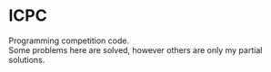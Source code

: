 # ICPC
Programming competition code.  
Some problems here are solved, however others are only my partial solutions.
